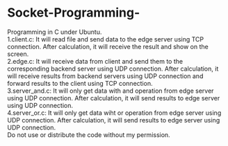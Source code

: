 # Socket-Programming-
Programming in C under Ubuntu.  
1.client.c: It will read file and send data to the edge server using TCP connection. After calculation, it will receive the result and show on the screen.  
2.edge.c: It will receive data from client and send them to the corresponding backend server using UDP connection. After calculation, it will receive results from backend servers using UDP connection and forward results to the client using TCP connection.   
3.server_and.c: It will only get data with and operation from edge server using UDP connection. After calculation, it will send results to edge server using UDP connection.   
4.server_or.c: It will only get data wiht or operation from edge server using UDP connection. After calculation, it will send results to edge server using UDP connection.  
Do not use or distribute the code without my permission.
